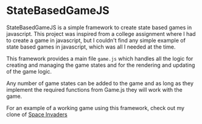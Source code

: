 # StateBasedGameJS

StateBasedGameJS is a simple framework to create state based games in javascript. This project was inspired from a college assignment where I had to create a game in javascript, but I couldn't find any simple example of state based games in javascript, which was all I needed at the time.

This framework provides a main file `game.js` which handles all the logic for creating and managing the game states and for the rendering and updating of the game logic.

Any number of game states can be added to the game and as long as they implement the required functions from Game.js they will work with the game. 

For an example of a working game using this framework, check out my clone of [Space Invaders](https://github.com/David29595/SpaceInvadersJS)
